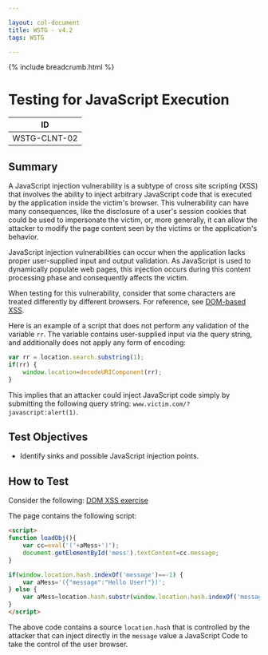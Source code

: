 ```yaml
---

layout: col-document
title: WSTG - v4.2
tags: WSTG

---
```


{% include breadcrumb.html %}
# Testing for JavaScript Execution

|ID          |
|------------|
|WSTG-CLNT-02|

## Summary

A JavaScript injection vulnerability is a subtype of cross site scripting (XSS) that involves the ability to inject arbitrary JavaScript code that is executed by the application inside the victim's browser. This vulnerability can have many consequences, like the disclosure of a user's session cookies that could be used to impersonate the victim, or, more generally, it can allow the attacker to modify the page content seen by the victims or the application's behavior.

JavaScript injection vulnerabilities can occur when the application lacks proper user-supplied input and output validation. As JavaScript is used to dynamically populate web pages, this injection occurs during this content processing phase and consequently affects the victim.

When testing for this vulnerability, consider that some characters are treated differently by different browsers. For reference, see [DOM-based XSS](https://owasp.org/www-community/attacks/DOM_Based_XSS).

Here is an example of a script that does not perform any validation of the variable `rr`. The variable contains user-supplied input via the query string, and additionally does not apply any form of encoding:

```js
var rr = location.search.substring(1);
if(rr) {
    window.location=decodeURIComponent(rr);
}
```

This implies that an attacker could inject JavaScript code simply by submitting the following query string: `www.victim.com/?javascript:alert(1)`.

## Test Objectives

- Identify sinks and possible JavaScript injection points.

## How to Test

Consider the following: [DOM XSS exercise](http://www.domxss.com/domxss/01_Basics/04_eval.html)

The page contains the following script:

```html
<script>
function loadObj(){
    var cc=eval('('+aMess+')');
    document.getElementById('mess').textContent=cc.message;
}

if(window.location.hash.indexOf('message')==-1) {
    var aMess='({"message":"Hello User!"})';
} else {
    var aMess=location.hash.substr(window.location.hash.indexOf('message=')+8)
}
</script>
```

The above code contains a source `location.hash` that is controlled by the attacker that can inject directly in the `message` value a JavaScript Code to take the control of the user browser.
